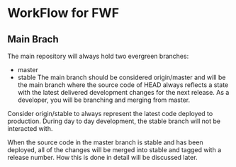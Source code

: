 # WorkFlow for FWF

## Main Brach

The main repository will always hold two evergreen branches:

- master
- stable
The main branch should be considered origin/master and will be the main branch where the source code of HEAD always reflects a state with the latest delivered development changes for the next release. As a developer, you will be branching and merging from master.

Consider origin/stable to always represent the latest code deployed to production. During day to day development, the stable branch will not be interacted with.

When the source code in the master branch is stable and has been deployed, all of the changes will be merged into stable and tagged with a release number. How this is done in detail will be discussed later.